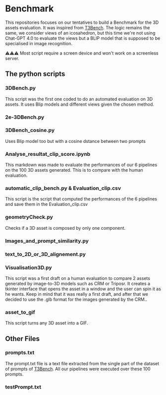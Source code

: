 # Benchmark

This repositories focuses on our tentatives to build a Benchmark for the 3D assets evaluation. It was inspired from [T3Bench](https://github.com/THU-LYJ-Lab/T3Bench). The logic remains the same, we consider views of an icosahedron, but this time we're not using Chat-GPT 4.0 to evaluate the views but a BLIP model that is supposed to be specialised in image recognition.

⚠⚠⚠ Most script require a screen device and won't work on a screenless server.

## The python scripts

### 3DBench.py
This script was the first one coded to do an automated evaluation on 3D assets. It uses Blip models and different views given the chosen method. 
### 2e-3DBench.py

### 3DBench_cosine.py
Uses Blip model too but with a cosine dstance between two prompts
### Analyse_resultat_clip_score.ipynb  
This markdown was made to evaluate the performances of our 6 pipelines on the 100 3D assets generated. This is to compare with the human evaluation. 
### automatic_clip_bench.py & Evaluation_clip.csv
This script is the script that computed the performances of the 6 pipelines and save them in the Evaluation_clip.csv

### geometryCheck.py
Checks if a 3D asset is composed by only one component. 

### Images_and_prompt_similarity.py

### text_to_2D_or_3D_alignement.py

### Visualisation3D.py
This script was a first draft on a human evaluation to compare 2 assets generated by image-to-3D models such as CRM or Triposr. It creates a tkinter interface that opens the asset in a window and the user can spin it as he wants. 
Keep in mind that it was really a first draft, and after that we decided to use the .glb format for the images generated by the CRM..

### asset_to_gif 
This script turns any 3D asset into a GIF.

## Other Files

### prompts.txt 
The prompt.txt file is a text file extracted from the single part of the dataset of prompts of [T3Bench](https://github.com/THU-LYJ-Lab/T3Bench). All our pipelines were executed over these 100 prompts.

### testPrompt.txt